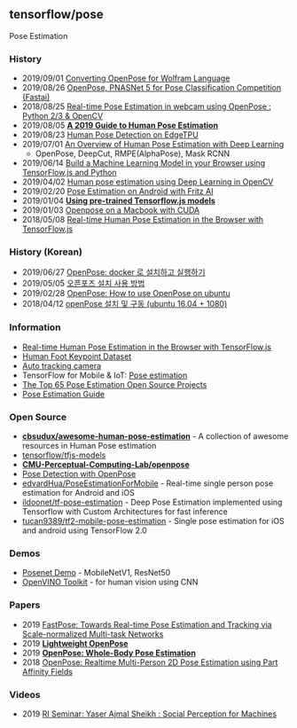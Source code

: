 ## tensorflow/pose
Pose Estimation


### History
- 2019/09/01 [Converting OpenPose for Wolfram Language](https://community.wolfram.com/groups/-/m/t/1787163)
- 2019/08/26 [OpenPose, PNASNet 5 for Pose Classification Competition (Fastai)](https://towardsdatascience.com/openpose-pnasnet-5-for-pose-classification-competition-fastai-dc35709158d0)
- 2018/08/25 [Real-time Pose Estimation in webcam using OpenPose : Python 2/3 & OpenCV](https://medium.com/pixel-wise/real-time-pose-estimation-in-webcam-using-openpose-python-2-3-opencv-91af0372c31c)
- 2019/08/05 [**A 2019 Guide to Human Pose Estimation**](https://heartbeat.fritz.ai/a-2019-guide-to-human-pose-estimation-c10b79b64b73)
- 2019/08/23 [Human Pose Detection on EdgeTPU](https://pythonawesome.com/human-pose-detection-on-edgetpu/)
- 2019/07/01 [An Overview of Human Pose Estimation with Deep Learning](https://www.kdnuggets.com/2019/06/human-pose-estimation-deep-learning.html)
    - OpenPose, DeepCut, RMPE(AlphaPose), Mask RCNN
- 2019/06/14 [Build a Machine Learning Model in your Browser using TensorFlow.js and Python](https://www.analyticsvidhya.com/blog/2019/06/build-machine-learning-model-in-your-browser-tensorflow-js-deeplearn-js/)
- 2019/04/02 [Human pose estimation using Deep Learning in OpenCV](https://cv-tricks.com/pose-estimation/using-deep-learning-in-opencv/)
- 2019/02/20 [Pose Estimation on Android with Fritz AI](https://heartbeat.fritz.ai/pose-estimation-on-android-with-fritz-474e646dfede)
- 2019/01/04 [**Using pre-trained Tensorflow.js models**](https://golb.hplar.ch/2019/01/pretrained-models.html)
- 2019/01/03 [Openpose on a Macbook with CUDA](https://hackaday.io/project/162944-auto-tracking-camera/log/157786-openpose-on-a-macbook-with-cuda)
- 2018/05/08 [Real-time Human Pose Estimation in the Browser with TensorFlow.js](https://medium.com/tensorflow/real-time-human-pose-estimation-in-the-browser-with-tensorflow-js-7dd0bc881cd5)


### History (Korean)
- 2019/06/27 [OpenPose: docker 로 설치하고 실행하기](https://curioso365.tistory.com/102)
- 2019/05/05 [오픈포즈 설치 사용 방법](https://hiseon.me/data-analytics/introduction-openpose/)
- 2019/02/28 [OpenPose: How to use OpenPose on ubuntu](https://yongyong-e.tistory.com/68)
- 2018/04/12 [openPose 설치 및 구동 (ubuntu 16.04 + 1080)](https://goodtogreate.tistory.com/entry/openPose-%EC%84%A4%EC%B9%98-%EB%B0%8F-%EA%B5%AC%EB%8F%99-ubuntu-1604-1080)


### Information
- [Real-time Human Pose Estimation in the Browser with TensorFlow.js](https://medium.com/tensorflow/real-time-human-pose-estimation-in-the-browser-with-tensorflow-js-7dd0bc881cd5)
- [Human Foot Keypoint Dataset](https://cmu-perceptual-computing-lab.github.io/foot_keypoint_dataset/)
- [Auto tracking camera](https://hackaday.io/project/162944-auto-tracking-camera)
- TensorFlow for Mobile & IoT: [Pose estimation](https://www.tensorflow.org/lite/models/pose_estimation/overview)
- [The Top 65 Pose Estimation Open Source Projects](https://awesomeopensource.com/projects/pose-estimation)
- [Pose Estimation Guide](https://www.fritz.ai/pose-estimation/)


### Open Source
- [**cbsudux/awesome-human-pose-estimation**](https://github.com/cbsudux/awesome-human-pose-estimation) - A collection of awesome resources in Human Pose estimation
- [tensorflow/tfjs-models](https://github.com/tensorflow/tfjs-models)
- [**CMU-Perceptual-Computing-Lab/openpose**](https://github.com/CMU-Perceptual-Computing-Lab/openpose)
- [Pose Detection with OpenPose](https://colab.research.google.com/github/tugstugi/dl-colab-notebooks/blob/master/notebooks/OpenPose.ipynb)
- [edvardHua/PoseEstimationForMobile](https://github.com/edvardHua/PoseEstimationForMobile) - Real-time single person pose estimation for Android and iOS
- [ildoonet/tf-pose-estimation](https://github.com/ildoonet/tf-pose-estimation) - Deep Pose Estimation implemented using Tensorflow with Custom Architectures for fast inference
- [tucan9389/tf2-mobile-pose-estimation](https://github.com/tucan9389/tf2-mobile-pose-estimation) - Single pose estimation for iOS and android using TensorFlow 2.0


### Demos
- [Posenet Demo](https://storage.googleapis.com/tfjs-models/demos/posenet/camera.html) - MobileNetV1, ResNet50
- [OpenVINO Toolkit](https://docs.openvinotoolkit.org/) - for human vision using CNN


### Papers
- 2019 [FastPose: Towards Real-time Pose Estimation and Tracking via Scale-normalized Multi-task Networks](https://arxiv.org/pdf/1908.05593.pdf)
- 2019 [**Lightweight OpenPose**](http://www.insticc.org/Primoris/Resources/PaperPdf.ashx?idPaper=75554)
- 2019 [**OpenPose: Whole-Body Pose Estimation**](https://www.ri.cmu.edu/wp-content/uploads/2019/05/MS_Thesis___Gines_Hidalgo___latest_compressed.pdf)
- 2018 [OpenPose: Realtime Multi-Person 2D Pose Estimation using Part Affinity Fields](https://arxiv.org/abs/1812.08008)


### Videos
- 2019 [RI Seminar: Yaser Ajmal Sheikh : Social Perception for Machines](https://www.youtube.com/watch?v=VpPtALKE2KE)
